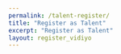 ```yaml
---
permalink: /talent-register/
title: "Register as Talent"
excerpt: "Register as Talent"
layout: register_vidiyo
---
```

